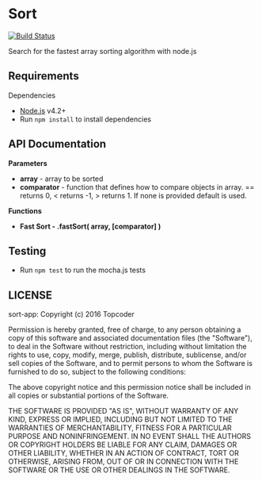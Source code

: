 # Sort
  
  [![Build Status](https://travis-ci.org/appirio-tech/sort-app.svg?branch=master)](https://travis-ci.org/appirio-tech/sort-app)
  
  Search for the fastest array sorting algorithm with node.js

## Requirements
  
  Dependencies
  
  * [Node.js](http://nodejs.org/) v4.2+
  * Run `npm install` to install dependencies
  

## API Documentation

**Parameters**

  * **array** - array to be sorted
  * **comparator** - function that defines how to compare objects in array. == returns 0, < returns -1, > returns 1. If none is provided default is used.


**Functions**

  * **Fast Sort - .fastSort( array, [comparator] )**


## Testing

  * Run `npm test` to run the mocha.js tests

## LICENSE

  sort-app: Copyright (c) 2016 Topcoder
  
  Permission is hereby granted, free of charge, to any person obtaining
  a copy of this software and associated documentation files (the
  "Software"), to deal in the Software without restriction, including
  without limitation the rights to use, copy, modify, merge, publish,
  distribute, sublicense, and/or sell copies of the Software, and to
  permit persons to whom the Software is furnished to do so, subject to
  the following conditions:
  
  The above copyright notice and this permission notice shall be
  included in all copies or substantial portions of the Software.
  
  THE SOFTWARE IS PROVIDED "AS IS", WITHOUT WARRANTY OF ANY KIND,
  EXPRESS OR IMPLIED, INCLUDING BUT NOT LIMITED TO THE WARRANTIES OF
  MERCHANTABILITY, FITNESS FOR A PARTICULAR PURPOSE AND
  NONINFRINGEMENT. IN NO EVENT SHALL THE AUTHORS OR COPYRIGHT HOLDERS BE
  LIABLE FOR ANY CLAIM, DAMAGES OR OTHER LIABILITY, WHETHER IN AN ACTION
  OF CONTRACT, TORT OR OTHERWISE, ARISING FROM, OUT OF OR IN CONNECTION
  WITH THE SOFTWARE OR THE USE OR OTHER DEALINGS IN THE SOFTWARE.
